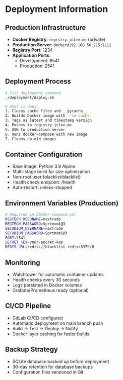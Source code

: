 # Deployment Information

## Production Infrastructure
- **Docker Registry**: `registry.jclee.me` (private)
- **Production Server**: `docker@192.168.50.215:1111`
- **Registry Port**: 1234
- **Application Ports**: 
  - Development: 8541
  - Production: 2541

## Deployment Process
```bash
# Full deployment command
./deployment/deploy.sh

# What it does:
1. Cleans cache files and __pycache__
2. Builds Docker image with --no-cache
3. Tags as latest and timestamp version
4. Pushes to registry.jclee.me
5. SSH to production server
6. Runs docker-compose with new image
7. Cleans up old images
```

## Container Configuration
- Base image: Python 3.9 Alpine
- Multi-stage build for size optimization
- Non-root user (blacklist:blacklist)
- Health check endpoint: /health
- Auto-restart: unless-stopped

## Environment Variables (Production)
```bash
# Required in docker-compose.yml
REGTECH_USERNAME=nextrade
REGTECH_PASSWORD=Sprtmxm1@3
SECUDIUM_USERNAME=nextrade
SECUDIUM_PASSWORD=Sprtmxm1@3
PORT=2541
SECRET_KEY=your-secret-key
REDIS_URL=redis://blacklist-redis:6379/0
```

## Monitoring
- Watchtower for automatic container updates
- Health checks every 30 seconds
- Logs persisted in Docker volumes
- Grafana/Prometheus ready (optional)

## CI/CD Pipeline
- GitLab CI/CD configured
- Automatic deployment on main branch push
- Build → Test → Deploy → Notify
- Docker layer caching for faster builds

## Backup Strategy
- SQLite database backed up before deployment
- 30-day retention for database backups
- Configuration files versioned in Git